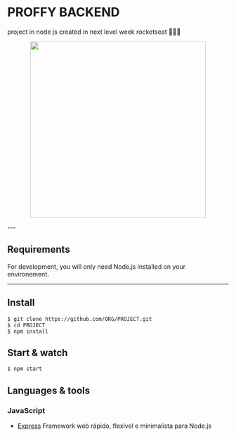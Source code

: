 # PROFFY BACKEND
project in node js created in next level week rocketseat 💚🚀🔥

<p align='center'>
<img src='https://user-images.githubusercontent.com/52014318/89745069-b4fad900-da87-11ea-9e6d-7cac1d9dd633.png' height='400' />
</p>
---

## Requirements

For development, you will only need Node.js installed on your environement.

---


## Install

    $ git clone https://github.com/ORG/PROJECT.git
    $ cd PROJECT
    $ npm install


## Start & watch

    $ npm start


## Languages & tools


### JavaScript

- [Express](https://expressjs.com/pt-br/) Framework web rápido, flexível e minimalista para Node.js
